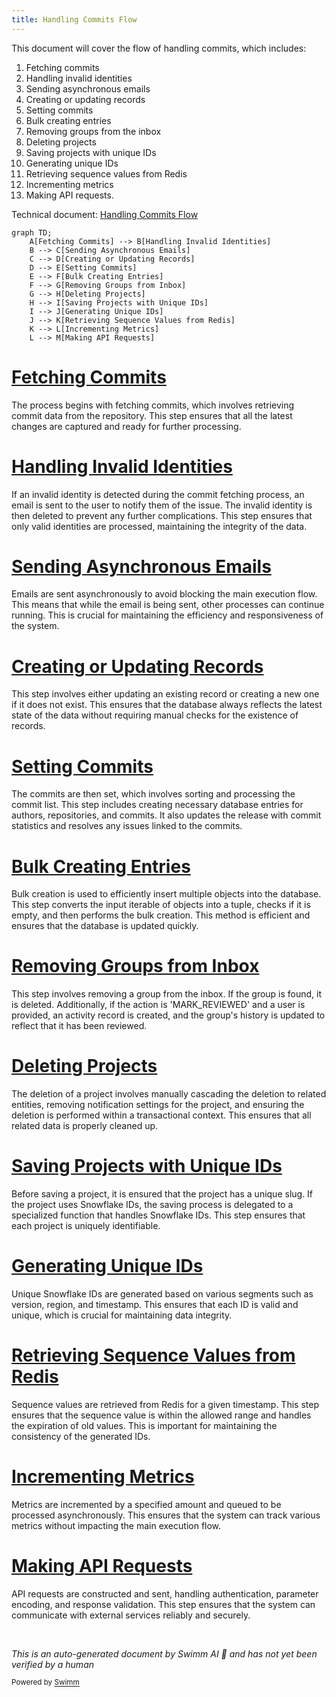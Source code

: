 ```yaml
---
title: Handling Commits Flow
---
```

This document will cover the flow of handling commits, which includes:

 1. Fetching commits
 2. Handling invalid identities
 3. Sending asynchronous emails
 4. Creating or updating records
 5. Setting commits
 6. Bulk creating entries
 7. Removing groups from the inbox
 8. Deleting projects
 9. Saving projects with unique IDs
10. Generating unique IDs
11. Retrieving sequence values from Redis
12. Incrementing metrics
13. Making API requests.

Technical document: <SwmLink doc-title="Handling Commits Flow">[Handling Commits Flow](/.swm/handling-commits-flow.tvp209vd.sw.md)</SwmLink>

```mermaid
graph TD;
    A[Fetching Commits] --> B[Handling Invalid Identities]
    B --> C[Sending Asynchronous Emails]
    C --> D[Creating or Updating Records]
    D --> E[Setting Commits]
    E --> F[Bulk Creating Entries]
    F --> G[Removing Groups from Inbox]
    G --> H[Deleting Projects]
    H --> I[Saving Projects with Unique IDs]
    I --> J[Generating Unique IDs]
    J --> K[Retrieving Sequence Values from Redis]
    K --> L[Incrementing Metrics]
    L --> M[Making API Requests]
```

# [Fetching Commits](https://app.swimm.io/repos/Z2l0aHViJTNBJTNBc2VudHJ5LWRlbW8tMSUzQSUzQVN3aW1tLURlbW8=/docs/tvp209vd#fetching-commits)

The process begins with fetching commits, which involves retrieving commit data from the repository. This step ensures that all the latest changes are captured and ready for further processing.

# [Handling Invalid Identities](https://app.swimm.io/repos/Z2l0aHViJTNBJTNBc2VudHJ5LWRlbW8tMSUzQSUzQVN3aW1tLURlbW8=/docs/tvp209vd#handling-invalid-identities)

If an invalid identity is detected during the commit fetching process, an email is sent to the user to notify them of the issue. The invalid identity is then deleted to prevent any further complications. This step ensures that only valid identities are processed, maintaining the integrity of the data.

# [Sending Asynchronous Emails](https://app.swimm.io/repos/Z2l0aHViJTNBJTNBc2VudHJ5LWRlbW8tMSUzQSUzQVN3aW1tLURlbW8=/docs/tvp209vd#sending-asynchronous-emails)

Emails are sent asynchronously to avoid blocking the main execution flow. This means that while the email is being sent, other processes can continue running. This is crucial for maintaining the efficiency and responsiveness of the system.

# [Creating or Updating Records](https://app.swimm.io/repos/Z2l0aHViJTNBJTNBc2VudHJ5LWRlbW8tMSUzQSUzQVN3aW1tLURlbW8=/docs/tvp209vd#creating-or-updating-records)

This step involves either updating an existing record or creating a new one if it does not exist. This ensures that the database always reflects the latest state of the data without requiring manual checks for the existence of records.

# [Setting Commits](https://app.swimm.io/repos/Z2l0aHViJTNBJTNBc2VudHJ5LWRlbW8tMSUzQSUzQVN3aW1tLURlbW8=/docs/tvp209vd#setting-commits)

The commits are then set, which involves sorting and processing the commit list. This step includes creating necessary database entries for authors, repositories, and commits. It also updates the release with commit statistics and resolves any issues linked to the commits.

# [Bulk Creating Entries](https://app.swimm.io/repos/Z2l0aHViJTNBJTNBc2VudHJ5LWRlbW8tMSUzQSUzQVN3aW1tLURlbW8=/docs/tvp209vd#bulk-creating-entries)

Bulk creation is used to efficiently insert multiple objects into the database. This step converts the input iterable of objects into a tuple, checks if it is empty, and then performs the bulk creation. This method is efficient and ensures that the database is updated quickly.

# [Removing Groups from Inbox](https://app.swimm.io/repos/Z2l0aHViJTNBJTNBc2VudHJ5LWRlbW8tMSUzQSUzQVN3aW1tLURlbW8=/docs/tvp209vd#removing-groups-from-inbox)

This step involves removing a group from the inbox. If the group is found, it is deleted. Additionally, if the action is 'MARK_REVIEWED' and a user is provided, an activity record is created, and the group's history is updated to reflect that it has been reviewed.

# [Deleting Projects](https://app.swimm.io/repos/Z2l0aHViJTNBJTNBc2VudHJ5LWRlbW8tMSUzQSUzQVN3aW1tLURlbW8=/docs/tvp209vd#deleting-projects)

The deletion of a project involves manually cascading the deletion to related entities, removing notification settings for the project, and ensuring the deletion is performed within a transactional context. This ensures that all related data is properly cleaned up.

# [Saving Projects with Unique IDs](https://app.swimm.io/repos/Z2l0aHViJTNBJTNBc2VudHJ5LWRlbW8tMSUzQSUzQVN3aW1tLURlbW8=/docs/tvp209vd#saving-projects)

Before saving a project, it is ensured that the project has a unique slug. If the project uses Snowflake IDs, the saving process is delegated to a specialized function that handles Snowflake IDs. This step ensures that each project is uniquely identifiable.

# [Generating Unique IDs](https://app.swimm.io/repos/Z2l0aHViJTNBJTNBc2VudHJ5LWRlbW8tMSUzQSUzQVN3aW1tLURlbW8=/docs/tvp209vd#generating-snowflake-id)

Unique Snowflake IDs are generated based on various segments such as version, region, and timestamp. This ensures that each ID is valid and unique, which is crucial for maintaining data integrity.

# [Retrieving Sequence Values from Redis](https://app.swimm.io/repos/Z2l0aHViJTNBJTNBc2VudHJ5LWRlbW8tMSUzQSUzQVN3aW1tLURlbW8=/docs/tvp209vd#getting-sequence-value-from-redis)

Sequence values are retrieved from Redis for a given timestamp. This step ensures that the sequence value is within the allowed range and handles the expiration of old values. This is important for maintaining the consistency of the generated IDs.

# [Incrementing Metrics](https://app.swimm.io/repos/Z2l0aHViJTNBJTNBc2VudHJ5LWRlbW8tMSUzQSUzQVN3aW1tLURlbW8=/docs/tvp209vd#incrementing-metrics)

Metrics are incremented by a specified amount and queued to be processed asynchronously. This ensures that the system can track various metrics without impacting the main execution flow.

# [Making API Requests](https://app.swimm.io/repos/Z2l0aHViJTNBJTNBc2VudHJ5LWRlbW8tMSUzQSUzQVN3aW1tLURlbW8=/docs/tvp209vd#making-api-request)

API requests are constructed and sent, handling authentication, parameter encoding, and response validation. This step ensures that the system can communicate with external services reliably and securely.

&nbsp;

*This is an auto-generated document by Swimm AI 🌊 and has not yet been verified by a human*

<SwmMeta version="3.0.0" repo-id="Z2l0aHViJTNBJTNBc2VudHJ5LWRlbW8tMSUzQSUzQVN3aW1tLURlbW8=" repo-name="sentry-demo-1" doc-type="product-flows"><sup>Powered by [Swimm](/)</sup></SwmMeta>
